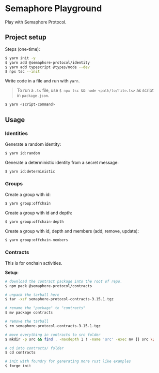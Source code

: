 # Semaphore Playground

Play with Semaphore Protocol.

## Project setup

Steps (one-time):

```sh
$ yarn init -y
$ yarn add @semaphore-protocol/identity
$ yarn add typescript @types/node --dev
$ npx tsc --init
```

Write code in a file and run with `yarn`.

> To run a `.ts` file, use `$ npx tsc && node <path/to/file.ts>` as script in `package.json`.

```sh
$ yarn <script-command>
```

## Usage

### Identities

Generate a random identity:

```sh
$ yarn id:random
```

Generate a deterministic identity from a secret message:

```sh
$ yarn id:deterministic
```

### Groups

Create a group with id:

```sh
$ yarn group:offchain
```

Create a group with id and depth:

```sh
$ yarn group:offchain-depth
```

Create a group with id, depth and members (add, remove, update):

```sh
$ yarn group:offchain-members
```

### Contracts

This is for onchain activities.

**Setup**:

```sh
# download the contract package into the root of repo.
$ npm pack @semaphore-protocol/contracts

# unpack the tarball here
$ tar -xzf semaphore-protocol-contracts-3.15.1.tgz

# rename the "package" to "contracts"
$ mv package contracts

# remove the tarball
$ rm semaphore-protocol-contracts-3.15.1.tgz

# move everything in contracts to src folder
$ mkdir -p src && find . -maxdepth 1 ! -name 'src' -exec mv {} src \;

# cd into contracts/ folder
$ cd contracts

# init with foundry for generating more rust like examples
$ forge init
```
